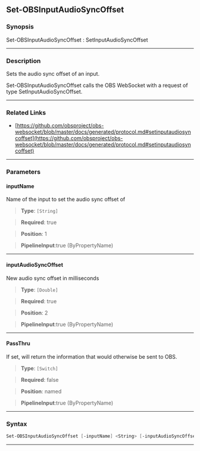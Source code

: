 Set-OBSInputAudioSyncOffset
---------------------------
### Synopsis
Set-OBSInputAudioSyncOffset : SetInputAudioSyncOffset

---
### Description

Sets the audio sync offset of an input.


Set-OBSInputAudioSyncOffset calls the OBS WebSocket with a request of type SetInputAudioSyncOffset.

---
### Related Links
* [https://github.com/obsproject/obs-websocket/blob/master/docs/generated/protocol.md#setinputaudiosyncoffset](https://github.com/obsproject/obs-websocket/blob/master/docs/generated/protocol.md#setinputaudiosyncoffset)



---
### Parameters
#### **inputName**

Name of the input to set the audio sync offset of



> **Type**: ```[String]```

> **Required**: true

> **Position**: 1

> **PipelineInput**:true (ByPropertyName)



---
#### **inputAudioSyncOffset**

New audio sync offset in milliseconds



> **Type**: ```[Double]```

> **Required**: true

> **Position**: 2

> **PipelineInput**:true (ByPropertyName)



---
#### **PassThru**

If set, will return the information that would otherwise be sent to OBS.



> **Type**: ```[Switch]```

> **Required**: false

> **Position**: named

> **PipelineInput**:true (ByPropertyName)



---
### Syntax
```PowerShell
Set-OBSInputAudioSyncOffset [-inputName] <String> [-inputAudioSyncOffset] <Double> [-PassThru] [<CommonParameters>]
```
---
